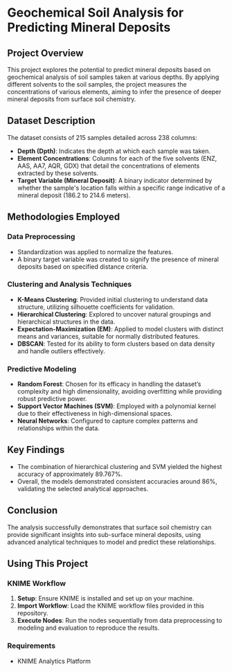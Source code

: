 

# Geochemical Soil Analysis for Predicting Mineral Deposits

## Project Overview
This project explores the potential to predict mineral deposits based on geochemical analysis of soil samples taken at various depths. By applying different solvents to the soil samples, the project measures the concentrations of various elements, aiming to infer the presence of deeper mineral deposits from surface soil chemistry.

## Dataset Description
The dataset consists of 215 samples detailed across 238 columns:
- **Depth (Dpth)**: Indicates the depth at which each sample was taken.
- **Element Concentrations**: Columns for each of the five solvents (ENZ, AAS, AA7, AQR, GDX) that detail the concentrations of elements extracted by these solvents.
- **Target Variable (Mineral Deposit)**: A binary indicator determined by whether the sample's location falls within a specific range indicative of a mineral deposit (186.2 to 214.6 meters).

## Methodologies Employed
### Data Preprocessing
- Standardization was applied to normalize the features.
- A binary target variable was created to signify the presence of mineral deposits based on specified distance criteria.

### Clustering and Analysis Techniques
- **K-Means Clustering**: Provided initial clustering to understand data structure, utilizing silhouette coefficients for validation.
- **Hierarchical Clustering**: Explored to uncover natural groupings and hierarchical structures in the data.
- **Expectation-Maximization (EM)**: Applied to model clusters with distinct means and variances, suitable for normally distributed features.
- **DBSCAN**: Tested for its ability to form clusters based on data density and handle outliers effectively.

### Predictive Modeling
- **Random Forest**: Chosen for its efficacy in handling the dataset’s complexity and high dimensionality, avoiding overfitting while providing robust predictive power.
- **Support Vector Machines (SVM)**: Employed with a polynomial kernel due to their effectiveness in high-dimensional spaces.
- **Neural Networks**: Configured to capture complex patterns and relationships within the data.

## Key Findings
- The combination of hierarchical clustering and SVM yielded the highest accuracy of approximately 89.767%.
- Overall, the models demonstrated consistent accuracies around 86%, validating the selected analytical approaches.

## Conclusion
The analysis successfully demonstrates that surface soil chemistry can provide significant insights into sub-surface mineral deposits, using advanced analytical techniques to model and predict these relationships.

## Using This Project
### KNIME Workflow
1. **Setup**: Ensure KNIME is installed and set up on your machine.
2. **Import Workflow**: Load the KNIME workflow files provided in this repository.
3. **Execute Nodes**: Run the nodes sequentially from data preprocessing to modeling and evaluation to reproduce the results.

### Requirements
- KNIME Analytics Platform



